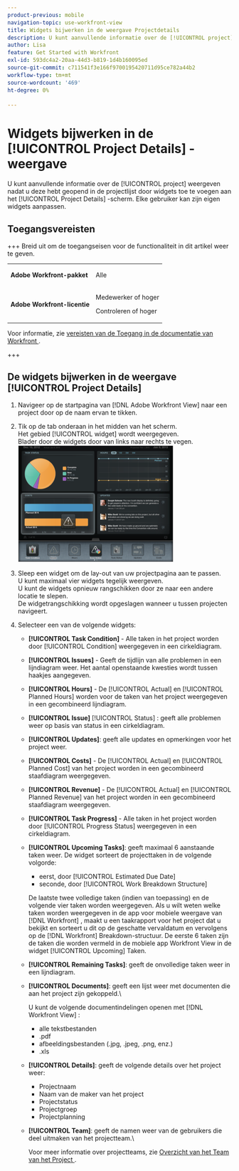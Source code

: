 ```yaml
---
product-previous: mobile
navigation-topic: use-workfront-view
title: Widgets bijwerken in de weergave Projectdetails
description: U kunt aanvullende informatie over de [!UICONTROL project] weergeven nadat u deze hebt geopend in de projectlijst door widgets toe te voegen aan het [!UICONTROL Project Details] -scherm. Elke gebruiker kan zijn eigen widgets aanpassen.
author: Lisa
feature: Get Started with Workfront
exl-id: 593dc4a2-20aa-44d3-b819-1d4b160095ed
source-git-commit: c711541f3e166f9700195420711d95ce782a44b2
workflow-type: tm+mt
source-wordcount: '469'
ht-degree: 0%

---
```


# Widgets bijwerken in de [!UICONTROL Project Details] -weergave

U kunt aanvullende informatie over de [!UICONTROL project] weergeven nadat u deze hebt geopend in de projectlijst door widgets toe te voegen aan het [!UICONTROL Project Details] -scherm. Elke gebruiker kan zijn eigen widgets aanpassen.

## Toegangsvereisten

+++ Breid uit om de toegangseisen voor de functionaliteit in dit artikel weer te geven.

<table style="table-layout:auto"> 
 <col> 
 </col> 
 <col> 
 </col> 
 <tbody> 
  <tr> 
   <td role="rowheader"><strong>Adobe Workfront-pakket</strong></td> 
   <td> <p>Alle</p> </td> 
  </tr> 
  <tr> 
   <td role="rowheader"><strong>Adobe Workfront-licentie</strong></td> 
   <td> 
   <p>Medewerker of hoger</p>
   <p>Controleren of hoger</p> </td> 
  </tr> 
 </tbody> 
</table>

Voor informatie, zie [ vereisten van de Toegang in de documentatie van Workfront ](/help/quicksilver/administration-and-setup/add-users/access-levels-and-object-permissions/access-level-requirements-in-documentation.md).

+++

## De widgets bijwerken in de weergave [!UICONTROL Project Details]

1. Navigeer op de startpagina van [!DNL Adobe Workfront View] naar een project door op de naam ervan te tikken.
1. Tik op de tab onderaan in het midden van het scherm.\
   Het gebied [!UICONTROL widget] wordt weergegeven.\
   Blader door de widgets door van links naar rechts te vegen.\
   ![ Widgets ](assets/screen-shot-2013-009-11-at-8.25.01-am-350x262.png)

1. Sleep een widget om de lay-out van uw projectpagina aan te passen.\
   U kunt maximaal vier widgets tegelijk weergeven.\
   U kunt de widgets opnieuw rangschikken door ze naar een andere locatie te slepen.\
   De widgetrangschikking wordt opgeslagen wanneer u tussen projecten navigeert.

1. Selecteer een van de volgende widgets:

   * **[!UICONTROL Task Condition]** - Alle taken in het project worden door [!UICONTROL Condition] weergegeven in een cirkeldiagram.
   * **[!UICONTROL Issues]** - Geeft de tijdlijn van alle problemen in een lijndiagram weer. Het aantal openstaande kwesties wordt tussen haakjes aangegeven.
   * **[!UICONTROL Hours]** - De [!UICONTROL Actual] en [!UICONTROL Planned Hours] worden voor de taken van het project weergegeven in een gecombineerd lijndiagram.
   * **[!UICONTROL Issue]** [!UICONTROL Status] : geeft alle problemen weer op basis van status in een cirkeldiagram.
   * **[!UICONTROL Updates]**: geeft alle updates en opmerkingen voor het project weer.
   * **[!UICONTROL Costs]** - De [!UICONTROL Actual] en [!UICONTROL Planned Cost] van het project worden in een gecombineerd staafdiagram weergegeven.
   * **[!UICONTROL Revenue]** - De [!UICONTROL Actual] en [!UICONTROL Planned Revenue] van het project worden in een gecombineerd staafdiagram weergegeven.
   * **[!UICONTROL Task Progress]** - Alle taken in het project worden door [!UICONTROL Progress Status] weergegeven in een cirkeldiagram.
   * **[!UICONTROL Upcoming Tasks]**: geeft maximaal 6 aanstaande taken weer. De widget sorteert de projecttaken in de volgende volgorde:

      * eerst, door [!UICONTROL Estimated Due Date]
      * seconde, door [!UICONTROL Work Breakdown Structure]

     De laatste twee volledige taken (indien van toepassing) en de volgende vier taken worden weergegeven. Als u wilt weten welke taken worden weergegeven in de app voor mobiele weergave van [!DNL Workfront] , maakt u een taakrapport voor het project dat u bekijkt en sorteert u dit op de geschatte vervaldatum en vervolgens op de [!DNL Workfront] Breakdown-structuur. De eerste 6 taken zijn de taken die worden vermeld in de mobiele app Workfront View in de widget [!UICONTROL Upcoming] Taken.

   * **[!UICONTROL Remaining Tasks]**: geeft de onvolledige taken weer in een lijndiagram.
   * **[!UICONTROL Documents]**: geeft een lijst weer met documenten die aan het project zijn gekoppeld.\

     U kunt de volgende documentindelingen openen met [!DNL Workfront View] :

      * alle tekstbestanden
      * .pdf
      * afbeeldingsbestanden (.jpg, .jpeg, .png, enz.)
      * .xls
   * **[!UICONTROL Details]**: geeft de volgende details over het project weer:

      * Projectnaam
      * Naam van de maker van het project
      * Projectstatus
      * Projectgroep
      * Projectplanning
   * **[!UICONTROL Team]**: geeft de namen weer van de gebruikers die deel uitmaken van het projectteam.\

     Voor meer informatie over projectteams, zie [ Overzicht van het Team van het Project ](../../../manage-work/projects/planning-a-project/project-team-overview.md).
